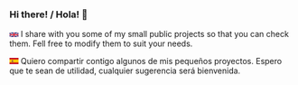 ### Hi there! / Hola! 👋

<img src=img/flag_uk.png align=abmiddle heigh=16> I share with you some of my small public projects so that you can check them. Fell free to modify them to suit your needs.

<img src=/img/flag_sp.png align=abmiddle heigh=12> Quiero compartir contigo algunos de mis pequeños proyectos. Espero que te sean de utilidad, cualquier sugerencia ser&aacute; bienvenida.


<!--
**fernandod1/fernandod1** is a ✨ _special_ ✨ repository because its `README.md` (this file) appears on your GitHub profile.

Here are some ideas to get you started:

- 🔭 I’m currently working on ...
- 🌱 I’m currently learning ...
- 👯 I’m looking to collaborate on ...
- 🤔 I’m looking for help with ...
- 💬 Ask me about ...
- 📫 How to reach me: ...
- 😄 Pronouns: ...
- ⚡ Fun fact: ...
-->

